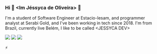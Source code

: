 ### <strong>Hi</strong> 👋 <Im Jéssyca de Oliveira> 👾

I'm a student of Software Engineer at Estacio-Iesam, and programmer analyst at Serabi Gold, and I've been working in tech since
2018. I'm from Brazil, currently live Belém, I like to be called &lt;JESSYCA DEV&gt;

[<img src="https://img.shields.io/badge/twitter-%231DA1F2.svg?&style=for-the-badge&logo=twitter&logoColor=white" />](https://twitter.com/jessycadev)
[<img src="https://img.shields.io/badge/linkedin-%230077B5.svg?&style=for-the-badge&logo=linkedin&logoColor=white" />](https://www.linkedin.com/in/jessycadev/)
[<img src = "https://img.shields.io/badge/instagram-%23E4405F.svg?&style=for-the-badge&logo=instagram&logoColor=white">](https://www.instagram.com/jessycadev/)


⚡ 
